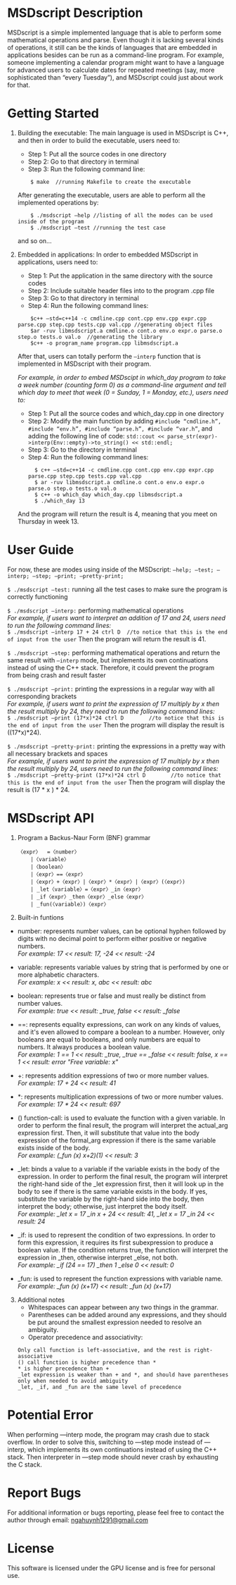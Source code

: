 # MSDscript Description
MSDscript is a simple implemented language that is able to perform some mathematical operations and parse. Even though it is lacking several kinds of operations, it still can be the kinds of languages that are embedded in applications besides can be run as a command-line program. For example, someone implementing a calendar program might want to have a language for advanced users to calculate dates for repeated meetings (say, more sophisticated than “every Tuesday”), and MSDscript could just about work for that.

# Getting Started
1.  Building the executable: 
	The main language is used in MSDscript is C++, and then in order to build the executable, users need to: <br />
    - Step 1: Put all the source codes in one directory 
    - Step 2: Go to that directory in terminal
    - Step 3: Run the following command line:
    ```
		$ make  //running Makefile to create the executable
    ```
	After generating the executable, users are able to perform all the implemented operations by:
    ```
		$ ./msdscript —help //listing of all the modes can be used inside of the program
		$ ./msdscript —test //running the test case
    ```
	and so on… 
  
2. Embedded in applications:	In order to embedded MSDscript in applications, users need to: 
    - Step 1: Put the application in the same directory with the source codes
    - Step 2: Include suitable header files into to the program .cpp file
    - Step 3: Go to that directory in terminal
    - Step 4: Run the following command lines:
    ```
		$c++ —std=c++14 -c cmdline.cpp cont.cpp env.cpp expr.cpp parse.cpp step.cpp tests.cpp val.cpp //generating object files
		$ar -ruv libmsdscript.a cmdline.o cont.o env.o expr.o parse.o step.o tests.o val.o  //generating the library
		$c++ -o program_name program.cpp libmsdscript.a
    ```
	  After that, users can totally perform the ```—interp``` function that is implemented in MSDscript with their program. <br/>
    
    *For example, in order to embed MSDscipt in which_day program to take a week number (counting form 0) as a command-line argument and tell which day to meet that week (0 = Sunday, 1 = Monday, etc.), users need to:*
	  - Step 1: Put all the source codes and which_day.cpp in one directory
    - Step 2: Modify the main function by adding ```#include “cmdline.h”, #include “env.h”, #include “parse.h”, #include “var.h”```, and adding the following line of code: ```std::cout << parse_str(expr)->interp(Env::empty)->to_string() << std::endl;```
    - Step 3: Go to the directory in terminal
    - Step 4: Run the following command lines:
      ```
		$ c++ —std=c++14 -c cmdline.cpp cont.cpp env.cpp expr.cpp parse.cpp step.cpp tests.cpp val.cpp		
		$ ar -ruv libmsdscript.a cmdline.o cont.o env.o expr.o parse.o step.o tests.o val.o
		$ c++ -o which_day which_day.cpp libmsdscript.a
		$ ./which_day 13
      ```
    And the program will return the result is 4, meaning that you meet on Thursday in week 13.

# User Guide
For now, these are modes using inside of the MSDscript:
```—help; —test; —interp; —step; —print; —pretty-print;``` <br />

```$ ./msdscript —test:``` running all the test cases to make sure the program is correctly functioning<br />

```$ ./msdscript —interp:``` performing mathematical operations<br />
_For example, if users want to interpret an addition of 17 and 24, users need to run the following command lines:_ <br />
      ```
      $ ./msdscript —interp
      17 + 24
      ctrl D  //to notice that this is the end of input from the user
      ```
	Then the program will return the result is 41.<br />
  
  
```$ ./msdscript —step:``` performing mathematical operations and return the same result with ```—interp``` mode, but implements its own continuations instead of using the C++ stack. Therefore, it could prevent the program from being crash and result faster<br />

```$ ./msdscript —print:``` printing the expressions in a regular way with all corresponding brackets<br />
_For example, if users want to print the expression of 17 multiply by x then the result multiply by 24, they need to run the following command lines:_<br />
      ```
      $ ./msdscript —print
      (17*x)*24
      ctrl D		//to notice that this is the end of input from the user
      ```
   Then the program will display the result is ((17*x)*24).<br />
  
```$ ./msdscript —pretty-print:``` printing the expressions in a pretty way with all necessary brackets and spaces<br />
_For example, if users want to print the expression of 17 multiply by x then the result multiply by 24, users need to run the following command lines:_<br />
      ```
      $ ./msdscript —pretty-print
      (17*x)*24
      ctrl D		//to notice that this is the end of input from the user
      ```
	Then the program will display the result is (17 * x ) * 24.

# MSDscript API 
1. Program a Backus-Naur Form (BNF) grammar<br />
      ```
	〈expr〉	=〈number〉 			
          |〈variable〉
          |〈boolean〉 
          |〈expr〉==〈expr〉 
          |〈expr〉+〈expr〉|〈expr〉*〈expr〉|〈expr〉(〈expr〉)
          | _let〈variable〉=〈expr〉_in〈expr〉 
          | _if〈expr〉_then〈expr〉_else〈expr〉 
          | _fun(〈variable〉)〈expr〉 
      ```
2. Built-in funtions<br />
  - number: represents number values, can be optional hyphen followed by digits with no decimal point to perform either positive or negative numbers.<br />
  _For example:	17 << result: 17, -24 << result: -24_ <br />
  
  - variable: represents variable values by string that is performed by one or more alphabetic characters.<br />
	_For example: x << result: x, abc << result: abc_ <br />
  
  - boolean: represents true or false and must really be distinct from number values.<br />
  *For example: true << result: _true, false << result: _false*<br />
  
  - ==: represents equality expressions, can work on any kinds of values, and it's even allowed to compare a boolean to a number. However, only booleans are equal to booleans, and only numbers are equal to numbers. It always produces a boolean value.<br />
	*For example: 1 == 1 <<  result: _true, _true == _false << result: false, x == 1 << result: error "Free variable: x"* <br />
  
  - +: represents addition expressions of two or more number values.<br />
  _For example: 17 + 24 << result: 41_<br />
  
  - *: represents multiplication expressions of two or more number values.<br />
	_For example: 17 * 24 << result: 697_<br />
  
  - () function-call: is used to evaluate the function with a given variable. In order to perform the final result, the program will interpret the actual_arg expression first. Then, it will substitute that value into the body expression of the formal_arg expression if there is the same variable exists inside of the body.<br />
  *For example: (_fun (x) x+2)(1) << result: 3*<br />
  
  - _let: binds a value to a variable if the variable exists in the body of the expression. In order to perform the final result, the program will interpret the right-hand side of the _let expression first, then it will look up in the body to see if there is the same variable exists in the body. If yes, substitute the variable by the right-hand side into the body, then interpret the body; otherwise, just interpret the body itself.<br />
  *For example: _let x = 17 _in x + 24 << result: 41, _let x = 17 _in 24 << result: 24*<br />
  
  - _if: is used to represent the condition of two expressions. In order to form this expression, it requires its first subexpression to produce a boolean value. If the condition returns true, the function will interpret the expression in _then, otherwise interpret _else, not both.<br />
  *For example: _if (24 == 17) _then 1 _else 0 << result: 0*<br />
  
  - _fun: is used to represent the function expressions with variable name.<br />
  *For example: _fun (x) (x+17) << result: _fun (x) (x+17)*<br />
  
3. Additional notes
	- Whitespaces can appear between any two things in the grammar.
	- Parentheses can be added around any expressions, and they should be put around the smallest expression needed to resolve an ambiguity.
	- Operator precedence and associativity: 
    ```
    Only call function is left-associative, and the rest is right-associative
    () call function is higher precedence than *
    * is higher precedence than +
    _let expression is weaker than + and *, and should have parentheses only when needed to avoid ambiguity
    _let, _if, and _fun are the same level of precedence
    ```
# Potential Error
When performing —interp mode, the program may crash due to stack overflow. In order to solve this, switching to —step mode instead of —interp, which implements its own continuations instead of using the C++ stack. Then interpreter in —step mode should never crash by exhausting the C stack.

# Report Bugs
For additional information or bugs reporting, please feel free to contact the author through email: ngahuynh1291@gmail.com

# License
This software is licensed under the GPU license and is free for personal use.
